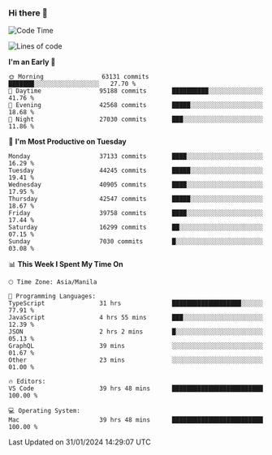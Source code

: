 ### Hi there 👋

<!--START_SECTION:waka-->
![Code Time](http://img.shields.io/badge/Code%20Time-4%2C821%20hrs%2031%20mins-blue)

![Lines of code](https://img.shields.io/badge/From%20Hello%20World%20I%27ve%20Written-106.4%20million%20lines%20of%20code-blue)

**I'm an Early 🐤** 

```text
🌞 Morning                63131 commits       ███████░░░░░░░░░░░░░░░░░░   27.70 % 
🌆 Daytime                95188 commits       ██████████░░░░░░░░░░░░░░░   41.76 % 
🌃 Evening                42568 commits       █████░░░░░░░░░░░░░░░░░░░░   18.68 % 
🌙 Night                  27030 commits       ███░░░░░░░░░░░░░░░░░░░░░░   11.86 % 
```
📅 **I'm Most Productive on Tuesday** 

```text
Monday                   37133 commits       ████░░░░░░░░░░░░░░░░░░░░░   16.29 % 
Tuesday                  44245 commits       █████░░░░░░░░░░░░░░░░░░░░   19.41 % 
Wednesday                40905 commits       ████░░░░░░░░░░░░░░░░░░░░░   17.95 % 
Thursday                 42547 commits       █████░░░░░░░░░░░░░░░░░░░░   18.67 % 
Friday                   39758 commits       ████░░░░░░░░░░░░░░░░░░░░░   17.44 % 
Saturday                 16299 commits       ██░░░░░░░░░░░░░░░░░░░░░░░   07.15 % 
Sunday                   7030 commits        █░░░░░░░░░░░░░░░░░░░░░░░░   03.08 % 
```


📊 **This Week I Spent My Time On** 

```text
🕑︎ Time Zone: Asia/Manila

💬 Programming Languages: 
TypeScript               31 hrs              ███████████████████░░░░░░   77.91 % 
JavaScript               4 hrs 55 mins       ███░░░░░░░░░░░░░░░░░░░░░░   12.39 % 
JSON                     2 hrs 2 mins        █░░░░░░░░░░░░░░░░░░░░░░░░   05.13 % 
GraphQL                  39 mins             ░░░░░░░░░░░░░░░░░░░░░░░░░   01.67 % 
Other                    23 mins             ░░░░░░░░░░░░░░░░░░░░░░░░░   01.00 % 

🔥 Editors: 
VS Code                  39 hrs 48 mins      █████████████████████████   100.00 % 

💻 Operating System: 
Mac                      39 hrs 48 mins      █████████████████████████   100.00 % 
```


 Last Updated on 31/01/2024 14:29:07 UTC
<!--END_SECTION:waka-->


<!--
**rad182/rad182** is a ✨ _special_ ✨ repository because its `README.md` (this file) appears on your GitHub profile.

Here are some ideas to get you started:

- 🔭 I’m currently working on ...
- 🌱 I’m currently learning ...
- 👯 I’m looking to collaborate on ...
- 🤔 I’m looking for help with ...
- 💬 Ask me about ...
- 📫 How to reach me: ...
- 😄 Pronouns: ...
- ⚡ Fun fact: ...
-->
